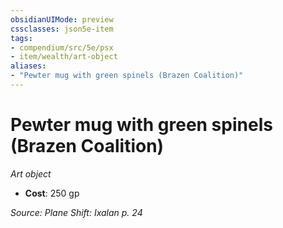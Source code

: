 ```yaml
---
obsidianUIMode: preview
cssclasses: json5e-item
tags:
- compendium/src/5e/psx
- item/wealth/art-object
aliases: 
- "Pewter mug with green spinels (Brazen Coalition)"
---
```

# Pewter mug with green spinels (Brazen Coalition)
*Art object*  

- **Cost**: 250 gp

*Source: Plane Shift: Ixalan p. 24*